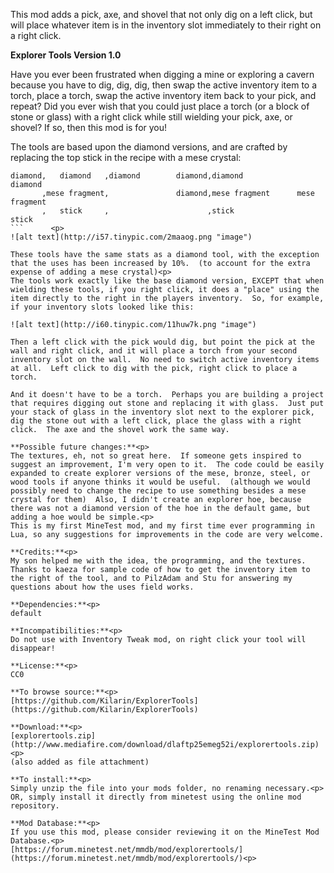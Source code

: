 This mod adds a pick, axe, and shovel that not only dig on a left click, but will place whatever item is in the inventory slot immediately to their right on a right click.

**Explorer Tools Version 1.0**

Have you ever been frustrated when digging a mine or exploring a cavern because you have to dig, dig, dig, then swap the active inventory item to a torch, place a torch, swap the active inventory item back to your pick, and repeat?  Did you ever wish that you could just place a torch (or a block of stone or glass) with a right click while still wielding your pick, axe, or shovel?  If so, then this mod is for you!

The tools are based upon the diamond versions, and are crafted by replacing the top stick in the recipe with a mese crystal:<p>
```
diamond,   diamond   ,diamond        diamond,diamond              diamond
       ,mese fragment,               diamond,mese fragment      mese fragment
       ,   stick     ,                      ,stick                 stick
```      <p>
![alt text](http://i57.tinypic.com/2maaog.png "image")

These tools have the same stats as a diamond tool, with the exception that the uses has been increased by 10%.  (to account for the extra expense of adding a mese crystal)<p>
The tools work exactly like the base diamond version, EXCEPT that when wielding these tools, if you right click, it does a "place" using the item directly to the right in the players inventory.  So, for example, if your inventory slots looked like this:

![alt text](http://i60.tinypic.com/11huw7k.png "image")

Then a left click with the pick would dig, but point the pick at the wall and right click, and it will place a torch from your second inventory slot on the wall.  No need to switch active inventory items at all.  Left click to dig with the pick, right click to place a torch.

And it doesn't have to be a torch.  Perhaps you are building a project that requires digging out stone and replacing it with glass.  Just put your stack of glass in the inventory slot next to the explorer pick, dig the stone out with a left click, place the glass with a right click.  The axe and the shovel work the same way.

**Possible future changes:**<p>
The textures, eh, not so great here.  If someone gets inspired to suggest an improvement, I'm very open to it.  The code could be easily expanded to create explorer versions of the mese, bronze, steel, or wood tools if anyone thinks it would be useful.  (although we would possibly need to change the recipe to use something besides a mese crystal for them)  Also, I didn't create an explorer hoe, because there was not a diamond version of the hoe in the default game, but adding a hoe would be simple.<p>
This is my first MineTest mod, and my first time ever programming in Lua, so any suggestions for improvements in the code are very welcome.

**Credits:**<p>
My son helped me with the idea, the programming, and the textures.  Thanks to kaeza for sample code of how to get the inventory item to the right of the tool, and to PilzAdam and Stu for answering my questions about how the uses field works.

**Dependencies:**<p>
default

**Incompatibilities:**<p>
Do not use with Inventory Tweak mod, on right click your tool will disappear!

**License:**<p>
CC0

**To browse source:**<p>
[https://github.com/Kilarin/ExplorerTools](https://github.com/Kilarin/ExplorerTools)

**Download:**<p>
[explorertools.zip](http://www.mediafire.com/download/dlaftp25emeg52i/explorertools.zip)<p>
(also added as file attachment)

**To install:**<p>
Simply unzip the file into your mods folder, no renaming necessary.<p>
OR, simply install it directly from minetest using the online mod repository.

**Mod Database:**<p>
If you use this mod, please consider reviewing it on the MineTest Mod Database.<p>
[https://forum.minetest.net/mmdb/mod/explorertools/](https://forum.minetest.net/mmdb/mod/explorertools/)<p>
